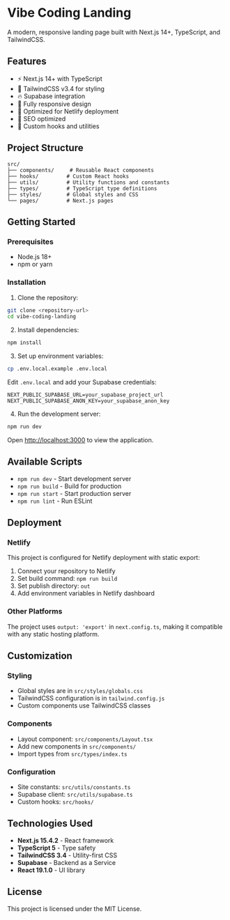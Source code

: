 # Vibe Coding Landing

A modern, responsive landing page built with Next.js 14+, TypeScript, and TailwindCSS.

## Features

- ⚡ Next.js 14+ with TypeScript
- 🎨 TailwindCSS v3.4 for styling
- 🔥 Supabase integration
- 📱 Fully responsive design
- 🚀 Optimized for Netlify deployment
- 🎯 SEO optimized
- 🔧 Custom hooks and utilities

## Project Structure

```
src/
├── components/     # Reusable React components
├── hooks/         # Custom React hooks
├── utils/         # Utility functions and constants
├── types/         # TypeScript type definitions
├── styles/        # Global styles and CSS
└── pages/         # Next.js pages
```

## Getting Started

### Prerequisites

- Node.js 18+ 
- npm or yarn

### Installation

1. Clone the repository:
```bash
git clone <repository-url>
cd vibe-coding-landing
```

2. Install dependencies:
```bash
npm install
```

3. Set up environment variables:
```bash
cp .env.local.example .env.local
```

Edit `.env.local` and add your Supabase credentials:
```env
NEXT_PUBLIC_SUPABASE_URL=your_supabase_project_url
NEXT_PUBLIC_SUPABASE_ANON_KEY=your_supabase_anon_key
```

4. Run the development server:
```bash
npm run dev
```

Open [http://localhost:3000](http://localhost:3000) to view the application.

## Available Scripts

- `npm run dev` - Start development server
- `npm run build` - Build for production
- `npm run start` - Start production server
- `npm run lint` - Run ESLint

## Deployment

### Netlify

This project is configured for Netlify deployment with static export:

1. Connect your repository to Netlify
2. Set build command: `npm run build`
3. Set publish directory: `out`
4. Add environment variables in Netlify dashboard

### Other Platforms

The project uses `output: 'export'` in `next.config.ts`, making it compatible with any static hosting platform.

## Customization

### Styling

- Global styles are in `src/styles/globals.css`
- TailwindCSS configuration is in `tailwind.config.js`
- Custom components use TailwindCSS classes

### Components

- Layout component: `src/components/Layout.tsx`
- Add new components in `src/components/`
- Import types from `src/types/index.ts`

### Configuration

- Site constants: `src/utils/constants.ts`
- Supabase client: `src/utils/supabase.ts`
- Custom hooks: `src/hooks/`

## Technologies Used

- **Next.js 15.4.2** - React framework
- **TypeScript 5** - Type safety
- **TailwindCSS 3.4** - Utility-first CSS
- **Supabase** - Backend as a Service
- **React 19.1.0** - UI library

## License

This project is licensed under the MIT License.
